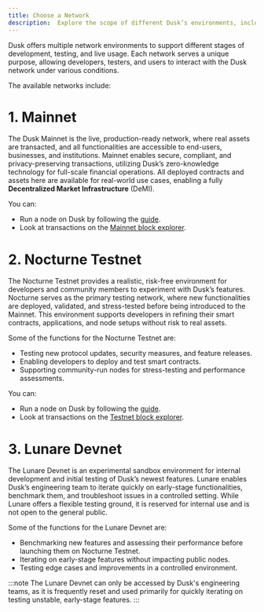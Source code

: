 ```yaml
---
title: Choose a Network
description:  Explore the scope of different Dusk’s environments, including testnet and mainnet.
---
```


Dusk offers multiple network environments to support different stages of development, testing, and live usage. Each network serves a unique purpose, allowing developers, testers, and users to interact with the Dusk network under various conditions. 

The available networks include:

# 1. Mainnet


The Dusk Mainnet is the live, production-ready network, where real assets are transacted, and all functionalities are accessible to end-users, businesses, and institutions. Mainnet enables secure, compliant, and privacy-preserving transactions, utilizing Dusk’s zero-knowledge technology for full-scale financial operations. All deployed contracts and assets here are available for real-world use cases, enabling a fully **Decentralized Market Infrastructure** (DeMI).

You can:
- Run a node on Dusk by following the [guide](/operator/guides/provisioner-node).
- Look at transactions on the <a href="https://apps.dusk.network/explorer/" target="_blank">Mainnet block explorer</a>.

# 2. Nocturne Testnet
The Nocturne Testnet provides a realistic, risk-free environment for developers and community members to experiment with Dusk’s features. Nocturne serves as the primary testing network, where new functionalities are deployed, validated, and stress-tested before being introduced to the Mainnet. This environment supports developers in refining their smart contracts, applications, and node setups without risk to real assets.

Some of the functions for the Nocturne Testnet are:

- Testing new protocol updates, security measures, and feature releases.
- Enabling developers to deploy and test smart contracts.
- Supporting community-run nodes for stress-testing and performance assessments.

You can:
- Run a node on Dusk by following the [guide](/operator/guides/provisioner-node).
- Look at transactions on the <a href="https://apps.testnet.dusk.network/explorer/" target="_blank">Testnet block explorer</a>.

# 3. Lunare Devnet

The Lunare Devnet is an experimental sandbox environment for internal development and initial testing of Dusk’s newest features. Lunare enables Dusk’s engineering team to iterate quickly on early-stage functionalities, benchmark them, and troubleshoot issues in a controlled setting. While Lunare offers a flexible testing ground, it is reserved for internal use and is not open to the general public.

Some of the functions for the Lunare Devnet are:

- Benchmarking new features and assessing their performance before launching them on Nocturne Testnet.
- Iterating on early-stage features without impacting public nodes.
- Testing edge cases and improvements in a controlled environment.

:::note
The Lunare Devnet can only be accessed by Dusk's engineering teams, as it is frequently reset and used primarily for quickly iterating on testing unstable, early-stage features.
:::